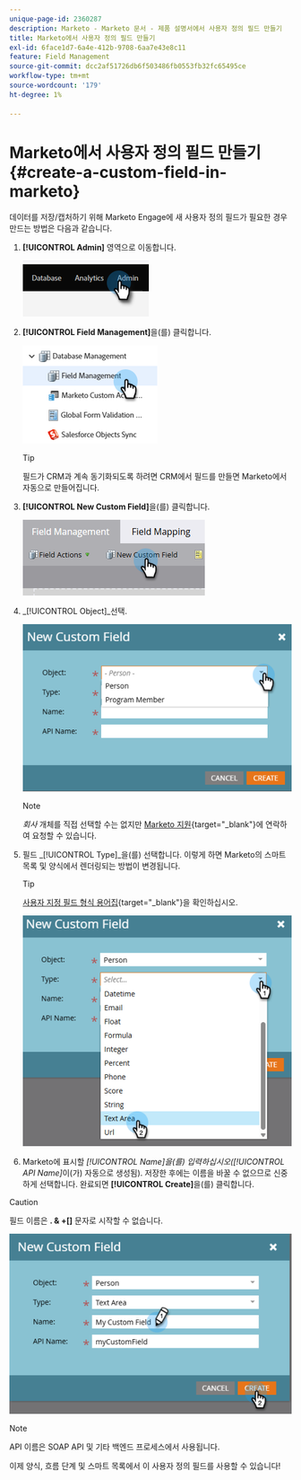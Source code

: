 ```yaml
---
unique-page-id: 2360287
description: Marketo - Marketo 문서 - 제품 설명서에서 사용자 정의 필드 만들기
title: Marketo에서 사용자 정의 필드 만들기
exl-id: 6face1d7-6a4e-412b-9708-6aa7e43e8c11
feature: Field Management
source-git-commit: dcc2af51726db6f503486fb0553fb32fc65495ce
workflow-type: tm+mt
source-wordcount: '179'
ht-degree: 1%

---
```


# Marketo에서 사용자 정의 필드 만들기 {#create-a-custom-field-in-marketo}

데이터를 저장/캡처하기 위해 Marketo Engage에 새 사용자 정의 필드가 필요한 경우 만드는 방법은 다음과 같습니다.

1. **[!UICONTROL Admin]** 영역으로 이동합니다.

   ![](assets/create-a-custom-field-in-marketo-1.png)

1. **[!UICONTROL Field Management]**&#x200B;을(를) 클릭합니다.

   ![](assets/create-a-custom-field-in-marketo-2.png)

   >[!TIP]
   >
   >필드가 CRM과 계속 동기화되도록 하려면 CRM에서 필드를 만들면 Marketo에서 자동으로 만들어집니다.

1. **[!UICONTROL New Custom Field]**&#x200B;을(를) 클릭합니다.

   ![](assets/create-a-custom-field-in-marketo-3.png)

1. _[!UICONTROL Object]_선택.

   ![](assets/create-a-custom-field-in-marketo-4.png)

   >[!NOTE]
   >
   >_회사_ 개체를 직접 선택할 수는 없지만 [Marketo 지원](https://nation.marketo.com/t5/support/ct-p/Support){target="_blank"}에 연락하여 요청할 수 있습니다.

1. 필드 _[!UICONTROL Type]_을(를) 선택합니다. 이렇게 하면 Marketo의 스마트 목록 및 양식에서 렌더링되는 방법이 변경됩니다.

   >[!TIP]
   >
   >[사용자 지정 필드 형식 용어집](/help/marketo/product-docs/administration/field-management/custom-field-type-glossary.md){target="_blank"}을 확인하십시오.

   ![](assets/create-a-custom-field-in-marketo-5.png)

1. Marketo에 표시할 _[!UICONTROL Name]_을(를) 입력하십시오(_[!UICONTROL API Name]_&#x200B;이(가) 자동으로 생성됨). 저장한 후에는 이름을 바꿀 수 없으므로 신중하게 선택합니다. 완료되면 **[!UICONTROL Create]**&#x200B;을(를) 클릭합니다.

>[!CAUTION]
>
>필드 이름은 **. &amp; +[]** 문자로 시작할 수 없습니다.

![](assets/create-a-custom-field-in-marketo-6.png)

>[!NOTE]
>
>API 이름은 SOAP API 및 기타 백엔드 프로세스에서 사용됩니다.

이제 양식, 흐름 단계 및 스마트 목록에서 이 사용자 정의 필드를 사용할 수 있습니다!
